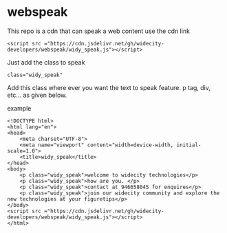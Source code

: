 # webspeak
This repo is a cdn that can speak a web content 
use the cdn link 
```
<script src ="https://cdn.jsdelivr.net/gh/widecity-developers/webspeak/widy_speak.js"></script>
```
Just add the class to speak
```
class="widy_speak"
```
Add this class where ever you want the text to speak feature. p tag, div, etc... as given below.

example

```
<!DOCTYPE html>
<html lang="en">
<head>
    <meta charset="UTF-8">
    <meta name="viewport" content="width=device-width, initial-scale=1.0">
    <title>widy_speak</title>
</head>
<body>
    <p class="widy_speak">welcome to widecity technologies</p>
    <p class="widy_speak">how are you. </p>
    <p class="widy_speak">contact at 946658045 for enquires</p>
    <p class="widy_speak">join our widecity community and explore the new technologies at your figuretips</p>
</body>
<script src ="https://cdn.jsdelivr.net/gh/widecity-developers/webspeak/widy_speak.js"></script>
</html>
```
